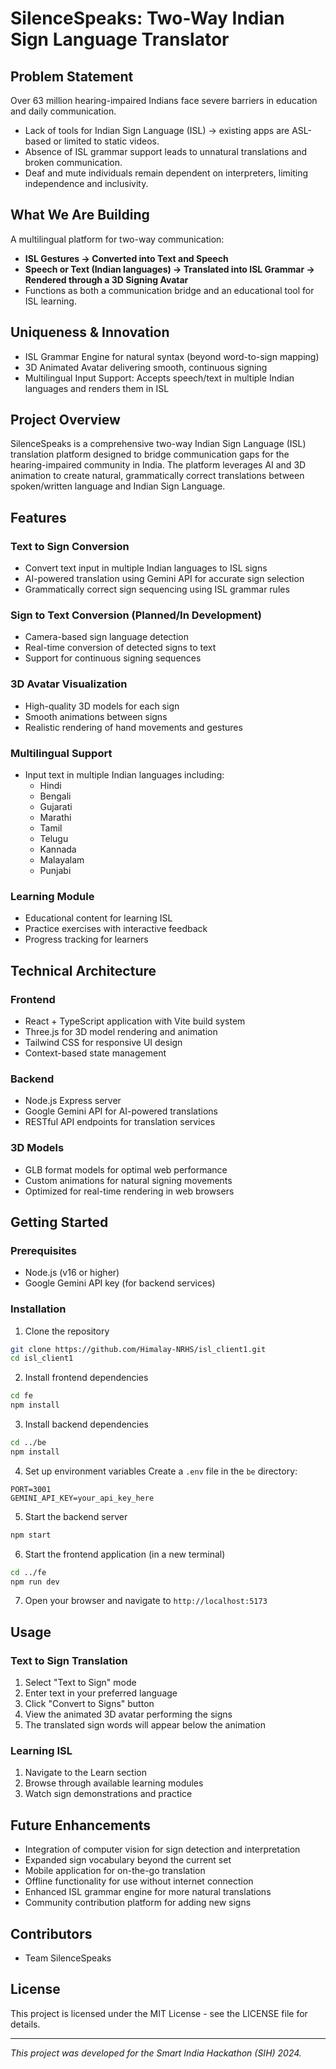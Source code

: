 # SilenceSpeaks: Two-Way Indian Sign Language Translator

## Problem Statement

Over 63 million hearing-impaired Indians face severe barriers in education and daily communication.
- Lack of tools for Indian Sign Language (ISL) → existing apps are ASL-based or limited to static videos.
- Absence of ISL grammar support leads to unnatural translations and broken communication.
- Deaf and mute individuals remain dependent on interpreters, limiting independence and inclusivity.

## What We Are Building

A multilingual platform for two-way communication:
- **ISL Gestures → Converted into Text and Speech**
- **Speech or Text (Indian languages) → Translated into ISL Grammar → Rendered through a 3D Signing Avatar**
- Functions as both a communication bridge and an educational tool for ISL learning.

## Uniqueness & Innovation

- ISL Grammar Engine for natural syntax (beyond word-to-sign mapping)
- 3D Animated Avatar delivering smooth, continuous signing
- Multilingual Input Support: Accepts speech/text in multiple Indian languages and renders them in ISL

## Project Overview

SilenceSpeaks is a comprehensive two-way Indian Sign Language (ISL) translation platform designed to bridge communication gaps for the hearing-impaired community in India. The platform leverages AI and 3D animation to create natural, grammatically correct translations between spoken/written language and Indian Sign Language.

## Features

### Text to Sign Conversion
- Convert text input in multiple Indian languages to ISL signs
- AI-powered translation using Gemini API for accurate sign selection
- Grammatically correct sign sequencing using ISL grammar rules

### Sign to Text Conversion (Planned/In Development)
- Camera-based sign language detection
- Real-time conversion of detected signs to text
- Support for continuous signing sequences

### 3D Avatar Visualization
- High-quality 3D models for each sign
- Smooth animations between signs
- Realistic rendering of hand movements and gestures

### Multilingual Support
- Input text in multiple Indian languages including:
  - Hindi
  - Bengali
  - Gujarati
  - Marathi
  - Tamil
  - Telugu
  - Kannada
  - Malayalam
  - Punjabi

### Learning Module
- Educational content for learning ISL
- Practice exercises with interactive feedback
- Progress tracking for learners

## Technical Architecture

### Frontend
- React + TypeScript application with Vite build system
- Three.js for 3D model rendering and animation
- Tailwind CSS for responsive UI design
- Context-based state management

### Backend
- Node.js Express server
- Google Gemini API for AI-powered translations
- RESTful API endpoints for translation services

### 3D Models
- GLB format models for optimal web performance
- Custom animations for natural signing movements
- Optimized for real-time rendering in web browsers

## Getting Started

### Prerequisites
- Node.js (v16 or higher)
- Google Gemini API key (for backend services)

### Installation

1. Clone the repository
```bash
git clone https://github.com/Himalay-NRHS/isl_client1.git
cd isl_client1
```

2. Install frontend dependencies
```bash
cd fe
npm install
```

3. Install backend dependencies
```bash
cd ../be
npm install
```

4. Set up environment variables
Create a `.env` file in the `be` directory:
```
PORT=3001
GEMINI_API_KEY=your_api_key_here
```

5. Start the backend server
```bash
npm start
```

6. Start the frontend application (in a new terminal)
```bash
cd ../fe
npm run dev
```

7. Open your browser and navigate to `http://localhost:5173`

## Usage

### Text to Sign Translation
1. Select "Text to Sign" mode
2. Enter text in your preferred language
3. Click "Convert to Signs" button
4. View the animated 3D avatar performing the signs
5. The translated sign words will appear below the animation

### Learning ISL
1. Navigate to the Learn section
2. Browse through available learning modules
3. Watch sign demonstrations and practice

## Future Enhancements

- Integration of computer vision for sign detection and interpretation
- Expanded sign vocabulary beyond the current set
- Mobile application for on-the-go translation
- Offline functionality for use without internet connection
- Enhanced ISL grammar engine for more natural translations
- Community contribution platform for adding new signs

## Contributors

- Team SilenceSpeaks

## License

This project is licensed under the MIT License - see the LICENSE file for details.

---

*This project was developed for the Smart India Hackathon (SIH) 2024.*